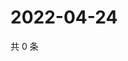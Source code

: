 # 2022-04-24

共 0 条

<!-- BEGIN WEIBO -->
<!-- 最后更新时间 Sun Apr 24 2022 04:16:08 GMT+0800 (China Standard Time) -->

<!-- END WEIBO -->
